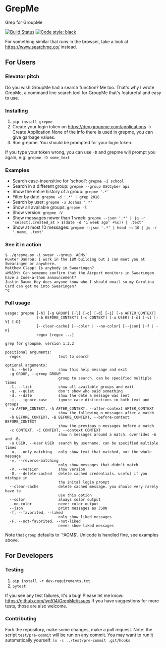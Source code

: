 # GrepMe
Grep for GroupMe

[![Build Status](https://travis-ci.org/jyn514/GrepMe.svg?branch=master)](https://travis-ci.org/jyn514/GrepMe)
[![Code style: black](https://img.shields.io/badge/code%20style-black-000000.svg)](https://github.com/psf/black)

For something similar that runs in the browser, take a look at https://www.searchme.co/ instead.

## For Users

### Elevator pitch

Do you wish GroupMe had a search function? Me too. That's why I wrote GrepMe,
a command line search tool for GroupMe that's featureful and easy to use.

### Installing

1. `pip install grepme`
2. Create your login token on https://dev.groupme.com/applications -> Create Application
  None of the info there is used in grepme, you can give garbage values.
3. Run grepme. You should be prompted for your login token.

If you type your token wrong, you can use `-D` and grepme will prompt you again,
e.g. `grepme -D some_text`

### Examples

- Search case-insensitive for 'school': `grepme -i school`
- Search in a different group: `grepme --group USCCyber api`
- Show the entire history of a group: `grepme '.*'`
- Filter by date: `grepme -d '.*' | grep 2018`
- Search by user: `grepme -u Joshua '.*'`
- Show all available groups: `grepme -l`
- Show version: `grepme -V`
- Show messages newer than 1 week: `grepme --json '.*' | jq -r "select(.created_at > $(date -d '1 week ago' +%s)) | .text"`
- Show at most 10 messages: `grepme --json '.*' | head -n 10 | jq -r '.name, .text'`

### See it in action

```
$ ./grepme.py -i swear --group 'ACM$'
Huиter Damroи: I work in the IBM building but I can meet you at Swearingen or anywhere.
Matthew Clapp: Is anybody in Swearingen?
ℬℜΔƉѰ: Can someone confirm that the Airport monitors in Swearingen have a Code-a-thon announcement?
Justin Baum: Hey does anyone know who I should email so my Carolina Card can get me into Swearingen?
^C
```

### Full usage

```
usage: grepme [-h] [-g GROUP] [-l] [-q] [-d] [-i] [-a AFTER_CONTEXT]
              [-b BEFORE_CONTEXT] [-c CONTEXT] [-u USER] [-o] [-v] [-V] [-D]
              [--clear-cache] [--color | --no-color] [--json] [-f | -F]
              regex [regex ...]

grep for groupme, version 1.3.2

positional arguments:
  regex                 text to search

optional arguments:
  -h, --help            show this help message and exit
  -g GROUP, --group GROUP
                        group to search. can be specified multiple times
  -l, --list            show all available groups and exit
  -q, --quiet           don't show who said something
  -d, --date            show the date a message was sent
  -i, --ignore-case     ignore case distinctions in both text and groups
  -a AFTER_CONTEXT, -A AFTER_CONTEXT, --after-context AFTER_CONTEXT
                        show the following n messages after a match
  -b BEFORE_CONTEXT, -B BEFORE_CONTEXT, --before-context BEFORE_CONTEXT
                        show the previous n messages before a match
  -c CONTEXT, -C CONTEXT, --context CONTEXT
                        show n messages around a match. overrides -A and -B.
  -u USER, --user USER  search by username. can be specified multiple times
  -o, --only-matching   only show text that matched, not the whole message
  -v, --reverse-matching
                        only show messages that didn't match
  -V, --version         show version
  -D, --delete-cached   delete cached credentials. useful if you mistype in
                        the inital login prompt
  --clear-cache         delete cached message. you should very rarely have to
                        use this option
  --color               always color output
  --no-color            never color output
  --json                print messages as JSON
  -f, --favorited, --liked
                        only show liked messages
  -F, --not-favorited, --not-liked
                        never show liked messages
```

Note that `group` defaults to '^ACM$'.
Unicode is handled fine, see examples above.

## For Developers

### Testing

1. `pip install -r dev-requirements.txt`
2. `pytest`

If you see any test failures, it's a bug! Please let me know: https://github.com/jyn514/GrepMe/issues
If you have suggestions for more tests, those are also welcome.

### Contributing

Fork the repository, make some changes, make a pull request.
Note: the script `test/pre-commit` will be run on any commit.
You may want to run it automatically yourself: `ln -s ../test/pre-commit .git/hooks`
